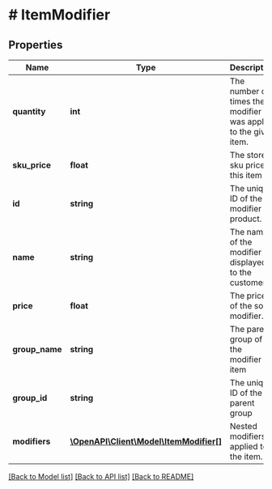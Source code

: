 # # ItemModifier

## Properties

Name | Type | Description | Notes
------------ | ------------- | ------------- | -------------
**quantity** | **int** | The number of times the modifier was applied to the given item. |
**sku_price** | **float** | The stored sku price of this item | [optional] [readonly]
**id** | **string** | The unique ID of the modifier product. | [optional]
**name** | **string** | The name of the modifier as displayed to the customer. | [optional]
**price** | **float** | The price of the sold modifier. | [optional]
**group_name** | **string** | The parent group of the modifier item | [optional]
**group_id** | **string** | The unique ID of the parent group | [optional]
**modifiers** | [**\OpenAPI\Client\Model\ItemModifier[]**](ItemModifier.md) | Nested modifiers applied to the item. | [optional]

[[Back to Model list]](../../README.md#models) [[Back to API list]](../../README.md#endpoints) [[Back to README]](../../README.md)
